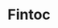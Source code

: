 ---
blog: https://blog.fintoc.com/
codehost: https://github.com/fintoc-com
instagram: https://instagram.com/fintoc_com
linkedin: https://linkedin.com/company/fintoc
logohandle: fintoc
sort: fintoc
title: Fintoc
twitter: https://x.com/fintoc_com
website: https://fintoc.com/
---